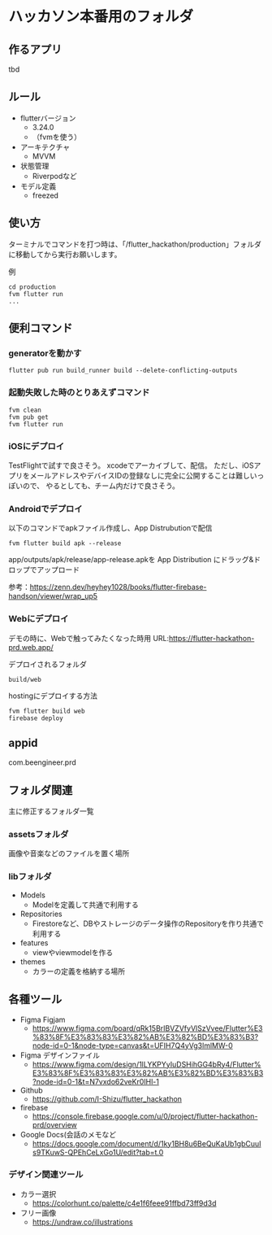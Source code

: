 # ハッカソン本番用のフォルダ

## 作るアプリ
tbd

## ルール
* flutterバージョン
  * 3.24.0
  * （fvmを使う）
* アーキテクチャ
  * MVVM
* 状態管理
  * Riverpodなど
* モデル定義
  * freezed

## 使い方
ターミナルでコマンドを打つ時は、「/flutter_hackathon/production」フォルダに移動してから実行お願いします。

例
```
cd production 
fvm flutter run
...
```

## 便利コマンド
### generatorを動かす
```
flutter pub run build_runner build --delete-conflicting-outputs
```

### 起動失敗した時のとりあえずコマンド
```
fvm clean
fvm pub get
fvm flutter run
```

### iOSにデプロイ
TestFlightで試すで良さそう。
xcodeでアーカイブして、配信。
ただし、iOSアプリをメールアドレスやデバイスIDの登録なしに完全に公開することは難しいっぽいので、
やるとしても、チーム内だけで良さそう。

### Androidでデプロイ
以下のコマンドでapkファイル作成し、App Distrubutionで配信

```
fvm flutter build apk --release
```
app/outputs/apk/release/app-release.apkを App Distribution にドラッグ&ドロップでアップロード

参考：https://zenn.dev/heyhey1028/books/flutter-firebase-handson/viewer/wrap_up5


### Webにデプロイ
デモの時に、Webで触ってみたくなった時用
URL:https://flutter-hackathon-prd.web.app/

デプロイされるフォルダ
```
build/web
```

hostingにデプロイする方法
```
fvm flutter build web
firebase deploy 
```

## appid
com.beengineer.prd

## フォルダ関連
主に修正するフォルダ一覧

### assetsフォルダ
画像や音楽などのファイルを置く場所

### libフォルダ
* Models
  * Modelを定義して共通で利用する
* Repositories 
  * Firestoreなど、DBやストレージのデータ操作のRepositoryを作り共通で利用する
* features
  * viewやviewmodelを作る
* themes
  * カラーの定義を格納する場所

## 各種ツール
* Figma Figjam
  * https://www.figma.com/board/qRk15BrIBVZVfyVlSzVvee/Flutter%E3%83%8F%E3%83%83%E3%82%AB%E3%82%BD%E3%83%B3?node-id=0-1&node-type=canvas&t=UFIH7Q4yVg3lmlMW-0
* Figma デザインファイル
  * https://www.figma.com/design/1lLYKPYyIuDSHihGG4bRy4/Flutter%E3%83%8F%E3%83%83%E3%82%AB%E3%82%BD%E3%83%B3?node-id=0-1&t=N7vxdo62veKr0IHl-1
* Github
  * https://github.com/I-Shizu/flutter_hackathon
* firebase
  * https://console.firebase.google.com/u/0/project/flutter-hackathon-prd/overview
* Google Docs(会話のメモなど
  * https://docs.google.com/document/d/1ky1BH8u6BeQuKaUb1gbCuuIs9TKuwS-QPEhCeLxGo1U/edit?tab=t.0


### デザイン関連ツール
* カラー選択
  * https://colorhunt.co/palette/c4e1f6feee91ffbd73ff9d3d
* フリー画像
  * https://undraw.co/illustrations

